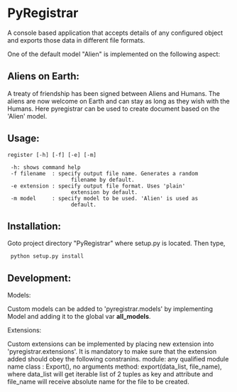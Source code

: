 PyRegistrar
===========

A console based application that accepts details of any configured
object and exports those data in different file formats.

One of the default model "Alien" is implemented on the following aspect:

Aliens on Earth:
---------------- 
A treaty of friendship has been signed between Aliens and Humans. The
aliens are now welcome on Earth and can stay as long as they wish with
the Humans. Here pyregistrar can be used to create document based on
the 'Alien' model.

Usage:
------
	register [-h] [-f] [-e] [-m]
	 
	 -h: shows command help
	 -f filename  : specify output file name. Generates a random
            	      	filename by default.
	 -e extension : specify output file format. Uses 'plain'
            	      	extension by default.
	 -m model     : specify model to be used. 'Alien' is used as
            	      	default.


Installation:
---------
Goto project directory "PyRegistrar"  where setup.py is located. Then type,

     python setup.py install


Development:
------------
Models:

Custom models can be added to 'pyregistrar.models' by implementing
Model and adding it to the global var __all_models__.

Extensions:

Custom extensions can be implemented by placing new extension into
'pyregistrar.extensions'. It is mandatory to make sure that the
extension added should obey the following constranins.
       module: any qualified module name
       class : Export(), no arguments
       method: export(data_list, file_name), where data_list will get
       	       iterable list of 2 tuples as key and attribute and file_name
      	       will receive absolute name for the file to be created.